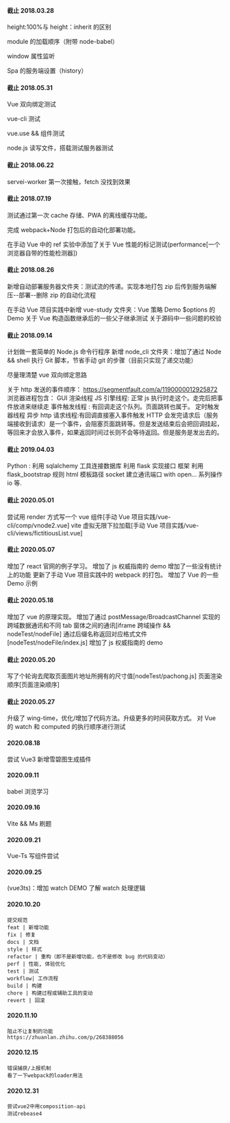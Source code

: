 #### 截止 2018.03.28

height:100%与 height：inherit 的区别

module 的加载顺序（附带 node-babel）

window 属性监听

Spa 的服务端设置（history）

#### 截止 2018.05.31

Vue 双向绑定测试

vue-cli 测试

vue.use && 组件测试

node.js 读写文件，搭载测试服务器测试

#### 截止 2018.06.22

servei-worker 第一次接触，fetch 没找到效果

#### 截止 2018.07.19

测试通过第一次 cache 存储、PWA 的离线缓存功能。

完成 webpack+Node 打包后的自动化部署功能。

在手动 Vue 中的 ref 实验中添加了关于 Vue 性能的标记测试(performance[一个浏览器自带的性能检测器])

#### 截止 2018.08.26

新增自动部署服务器文件夹：测试流的传递。实现本地打包 zip 后传到服务端解压--部署--删除 zip 的自动化流程

在手动 Vue 项目实践中新增 vue-study 文件夹：Vue 策略 Demo \$options 的 Demo 关于 Vue 构造函数继承后的一些父子继承测试 关于源码中一些问题的校验

#### 截止 2018.09.14

计划做一套简单的 Node.js 命令行程序
新增 node_cli 文件夹：增加了通过 Node && shell 执行 Git 脚本，节省手动 git 的步骤（目前只实现了递交功能）

尽量理清楚 vue 双向绑定思路

关于 http 发送的事件顺序：
https://segmentfault.com/a/1190000012925872
浏览器进程包含：
GUI 渲染线程
JS 引擎线程: 正常 js 执行时走这个。走完后把事件放进来继续走
事件触发线程 : 有回调走这个队列。页面跳转也属于。
定时触发器线程
异步 http 请求线程:有回调直接塞入事件触发
HTTP 会发完请求后（服务端接收到请求）是一个事件，会阻塞页面跳转等。但是发送结束后会把回调挂起，等回来才会放入事件，如果返回时间过长则不会等待返回。但是服务是发出去的。

#### 截止 2019.04.03

Python :
利用 sqlalchemy 工具连接数据库
利用 flask 实现接口 框架
利用 flask_bootstrap 规则 html 模板路径
socket 建立通讯端口
with open... 系列操作 io
等.

#### 截止 2020.05.01

尝试用 render 方式写一个 vue 组件[手动 Vue 项目实践/vue-cli/comp/vnode2.vue]
vite
虚拟无限下拉加载[手动 Vue 项目实践/vue-cli/views/fictitiousList.vue]

#### 截止 2020.05.07

增加了 react 官网的例子学习。
增加了 js 权威指南的 demo
增加了一些没有统计上的功能
更新了手动 Vue 项目实践中的 webpack 的打包。
增加了 Vue 的一些 Demo 示例

#### 截止 2020.05.18

增加了 vue 的原理实现。
增加了通过 postMessage/BroadcastChannel 实现的跨域数据通讯和不同 tab 窗体之间的通讯[iframe 跨域操作 && nodeTest/nodeFile]
通过后缀名称返回对应格式文件[nodeTest/nodeFile/index.js]
增加了 js 权威指南的 demo

#### 截止 2020.05.20

写了个轮询去爬取页面图片地址所拥有的尺寸值[nodeTest/pachong.js]
页面渲染顺序[页面渲染顺序]

#### 截止 2020.05.27

升级了 wing-time，优化/增加了代码方法。升级更多的时间获取方式。
对 Vue 的 watch 和 computed 的执行顺序进行测试

#### 2020.08.18

尝试 Vue3
新增雪碧图生成插件

#### 2020.09.11

babel 浏览学习

#### 2020.09.16

Vite && Ms 刷题

#### 2020.09.21

Vue-Ts 写组件尝试

#### 2020.09.25

(vue3ts)：增加 watch DEMO 了解 watch 处理逻辑

#### 2020.10.20

    提交规范
    feat | 新增功能
    fix | 修复
    docs | 文档
    style | 样式
    refactor | 重构（即不是新增功能，也不是修改 bug 的代码变动）
    perf | 性能, 体验优化
    test | 测试
    workflow| 工作流程
    build | 构建
    chore | 构建过程或辅助工具的变动
    revert | 回滚

#### 2020.11.10

    阻止不让复制的功能
    https://zhuanlan.zhihu.com/p/268388056

#### 2020.12.15

    错误捕获/上报机制
    看了一下webpack的loader用法

#### 2020.12.31

    尝试vue2中用composition-api
    测试rebease4